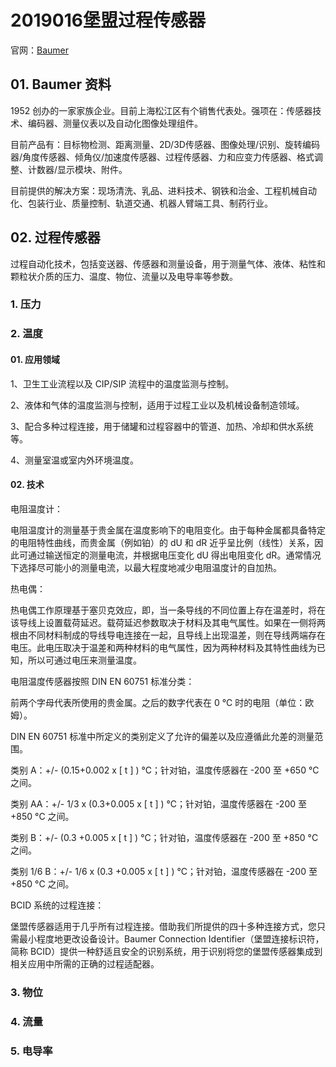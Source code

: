 # 2019016堡盟过程传感器

官网：[Baumer](https://www.baumer.com/ch/zh/)

## 01. Baumer 资料

1952 创办的一家家族企业。目前上海松江区有个销售代表处。强项在：传感器技术、编码器、测量仪表以及自动化图像处理组件。

目前产品有：目标物检测、距离测量、2D/3D传感器、图像处理/识别、旋转编码器/角度传感器、倾角仪/加速度传感器、过程传感器、力和应变力传感器、格式调整、计数器/显示模块、附件。

目前提供的解决方案：现场清洗、乳品、进料技术、钢铁和治金、工程机械自动化、包装行业、质量控制、轨道交通、机器人臂端工具、制药行业。

## 02. 过程传感器

过程自动化技术，包括变送器、传感器和测量设备，用于测量气体、液体、粘性和颗粒状介质的压力、温度、物位、流量以及电导率等参数。

### 1. 压力


### 2. 温度

#### 01. 应用领域

1、卫生工业流程以及 CIP/SIP 流程中的温度监测与控制。

2、液体和气体的温度监测与控制，适用于过程工业以及机械设备制造领域。

3、配合多种过程连接，用于储罐和过程容器中的管道、加热、冷却和供水系统等。

4、测量室温或室内外环境温度。

#### 02. 技术

电阻温度计：

电阻温度计的测量基于贵金属在温度影响下的电阻变化。由于每种金属都具备特定的电阻特性曲线，而贵金属（例如铂）的 dU 和 dR 近乎呈比例（线性）关系，因此可通过输送恒定的测量电流，并根据电压变化 dU 得出电阻变化 dR。通常情况下选择尽可能小的测量电流，以最大程度地减少电阻温度计的自加热。

热电偶：

热电偶工作原理基于塞贝克效应，即，当一条导线的不同位置上存在温差时，将在该导线上设置载荷延迟。载荷延迟参数取决于材料及其电气属性。如果在一侧将两根由不同材料制成的导线导电连接在一起，且导线上出现温差，则在导线两端存在电压。此电压取决于温差和两种材料的电气属性，因为两种材料及其特性曲线为已知，所以可通过电压来测量温度。

电阻温度传感器按照 DIN EN 60751 标准分类：

前两个字母代表所使用的贵金属。之后的数字代表在 0 °C 时的电阻（单位：欧姆）。

DIN EN 60751 标准中所定义的类别定义了允许的偏差以及应遵循此允差的测量范围。

类别 A：+/- (0.15+0.002 x [ t ] ) °C；针对铂，温度传感器在 -200 至 +650 °C 之间。

类别 AA：+/- 1/3 x (0.3+0.005 x [ t ] ) °C；针对铂，温度传感器在 -200 至 +850 °C 之间。

类别 B：+/- (0.3  +0.005 x [ t ] ) °C；针对铂，温度传感器在 -200 至 +850 °C 之间。

类别 1/6 B：+/- 1/6 x (0.3  +0.005 x [ t ] ) °C；针对铂，温度传感器在 -200 至 +850 °C 之间。

BCID 系统的过程连接：

堡盟传感器适用于几乎所有过程连接。借助我们所提供的四十多种连接方式，您只需最小程度地更改设备设计。Baumer Connection Identifier（堡盟连接标识符，简称 BCID）提供一种舒适且安全的识别系统，用于识别将您的堡盟传感器集成到相关应用中所需的正确的过程适配器。

### 3. 物位

### 4. 流量

### 5. 电导率
